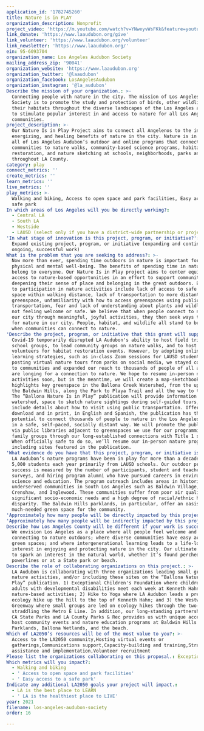 ```yaml
---
application_id: '1782745260'
title: Nature is in PLAY
organization_description: Nonprofit
project_video: 'https://m.youtube.com/watch?v=YNweyvWsFKk&feature=youtu.be'
link_donate: 'https://www.laaudubon.org/give'
link_volunteer: 'https://www.laaudubon.org/volunteer'
link_newsletter: 'https://www.laaudubon.org/'
ein: 95-6093704
organization_name: Los Angeles Audubon Society
mailing_address_zip: '90041'
organization_website: 'https://www.laaudubon.org'
organization_twitter: '@laaudubon'
organization_facebook: LosAngelesAudubon
organization_instagram: '@la_audubon'
Describe the mission of your organization.: >-
  Connecting people with nature in the city. The mission of Los Angeles Audubon
  Society is to promote the study and protection of birds, other wildlife, and
  their habitats throughout the diverse landscapes of the Los Angeles area, and
  to stimulate popular interest in and access to nature for all Los Angeles
  communities.
project_description: >-
  Our Nature Is in Play Project aims to connect all Angelenos to the inspiring,
  energizing, and healing benefits of nature in the city. Nature is in play at
  all of Los Angeles Audubon’s outdoor and online programs that connect diverse
  communities to nature walks, community-based science programs, habitat
  restoration, and nature sketching at schools, neighborhoods, parks and beaches
  throughout LA County.
category: play
connect_metrics: ''
create_metrics: ''
learn_metrics: ''
live_metrics: ''
play_metrics: >-
  Walking and biking, Access to open space and park facilities, Easy access to a
  safe park
In which areas of Los Angeles will you be directly working?:
  - Central LA
  - South LA
  - Westside
  - LAUSD (select only if you have a district-wide partnership or project)
'In what stage of innovation is this project, program, or initiative?': >-
  Expand existing project, program, or initiative (expanding and continuing
  ongoing, successful work)
What is the problem that you are seeking to address?: >-
  Now more than ever, spending time outdoors in nature is important for both our
  physical and mental well-being. The benefits of spending time in nature should
  belong to everyone. Our Nature Is in Play project aims to center equitable
  access to nature-based opportunities in an effort to support communities in
  deepening their sense of place and belonging in the great outdoors. Barriers
  to participation in nature activities include lack of access to safe green
  space within walking distance, lack of transportation to more distant
  greenspace, unfamiliarity with how to access greenspaces using public
  transportation, fear and lack of understanding about plants and wildlife, and
  not feeling welcome or safe. We believe that when people connect to nature in
  our city through meaningful, joyful activities, they then seek ways to care
  for nature in our city. People, habitat, and wildlife all stand to benefit
  when communities can connect to nature.
'Describe the project, program, or initiative that this grant will support to address the problem identified.': >-
  Covid-19 temporarily disrupted LA Audubon's ability to host field trips for
  school groups, to lead community groups on nature walks, and to host
  volunteers for habitat restoration events. However, by adopting online
  learning strategies, such as in-class Zoom sessions for LAUSD students and
  posting virtual nature tours from parks on social media, we stayed connected
  to communities and expanded our reach to thousands of people of all ages who
  are longing for a connection to nature. We hope to resume in-person nature
  activities soon, but in the meantime, we will create a map-sketchbooklet that
  highlights key greenspace in the Ballona Creek Watershed, from the uplands of
  the Baldwin Hills, along the Park to Playa Trail and all the way to the beach.
  The “Ballona Nature Is in Play” publication will provide information about the
  watershed, space to sketch nature sightings during self-guided tours, and will
  include details about how to visit using public transportation. Offered as a
  download and in print, in English and Spanish, the publication has the
  potential to connect thousands of people to nature in the Los Angeles Basin,
  in a safe, self-paced, socially distant way. We will promote the publication
  via public libraries adjacent to greenspaces we use for our programming and to
  family groups through our long-established connections with Title 1 schools.
  When officially safe to do so, we’ll resume our in-person nature programs,
  including sites featured in the publication.
'What evidence do you have that this project, program, or initiative is or will be successful, and how will you define and measure success?': >-
  LA Audubon’s nature programs have been in play for more than a decade, serving
  5,000 students each year primarily from LAUSD schools. Our outdoor programs’
  success is measured by the number of participants, student and teacher
  surveys, and hiring program alumni who have pursued careers in environmental
  science and education. The program outreach includes areas in historically
  underserved communities in South Los Angeles such as Baldwin Village,
  Crenshaw, and Inglewood. These communities suffer from poor air quality, have
  significant socio-economic needs and a high degree of racial/ethnic health
  disparity. The Baldwin Hills parklands, in particular, offer an oasis of
  much-needed green space for the community.
'Approximately how many people will be directly impacted by this project, program, or initiative?': '500'
'Approximately how many people will be indirectly impacted by this project, program, or initiative?': '5000'
Describe how Los Angeles County will be different if your work is successful.: >-
  We envision Los Angeles as a place where all people feel welcome and safe when
  connecting to nature outdoors; where diverse communities have easy access to
  green spaces; and where intergenerational learning leads to a life-long
  interest in enjoying and protecting nature in the city. Our ultimate goal is
  to spark an interest in the natural world, whether it’s found perched on the
  powerlines or at a State park or beach.
Describe the role of collaborating organizations on this project.: >-
  LA Audubon is collaborating with three organizations leading small groups in
  nature activities, and/or including these sites on the “Ballona Nature Is in
  Play” publication. 1) Exceptional Children's Foundation where children and
  adults with developmental disabilities meet each week at Kenneth Hahn Park for
  nature-based activities; 2) Hike to Yoga where LA Audubon leads a pre-Yoga
  ecology hike up the hill to the top of Kenneth Hahn; and 3) the Westwood
  Greenway where small groups are led on ecology hikes through the two-acre site
  straddling the Metro E Line. In addition, our long-standing partnership with
  CA State Parks and LA County Parks & Rec provides us with unique access to
  host community events and nature education programs at Baldwin Hills
  Parklands, Ballona Wetlands, and the beach.
Which of LA2050’s resources will be of the most value to you?: >-
  Access to the LA2050 community,Hosting virtual events or
  gatherings,Communications support,Capacity-building and training,Strategy
  assistance and implementation,Volunteer recruitment
Please list the organizations collaborating on this proposal.: Exceptional Children's Foundation Hike to Yoga Westwood Greenway
Which metrics will you impact?:
  - Walking and biking
  - ' Access to open space and park facilities'
  - ' Easy access to a safe park'
Indicate any additional LA2050 goals your project will impact.:
  - LA is the best place to LEARN
  - ' LA is the healthiest place to LIVE'
year: 2021
filename: los-angeles-audubon-society
order: 16

---
```

